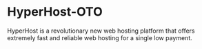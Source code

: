 # HyperHost-OTO
HyperHost is a revolutionary new web hosting platform that offers extremely fast and reliable web hosting for a single low payment.
